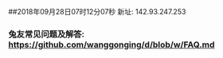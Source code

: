 ##2018年09月28日07时12分07秒 新址: 142.93.247.253
### 兔友常见问题及解答: https://github.com/wanggonging/d/blob/w/FAQ.md
